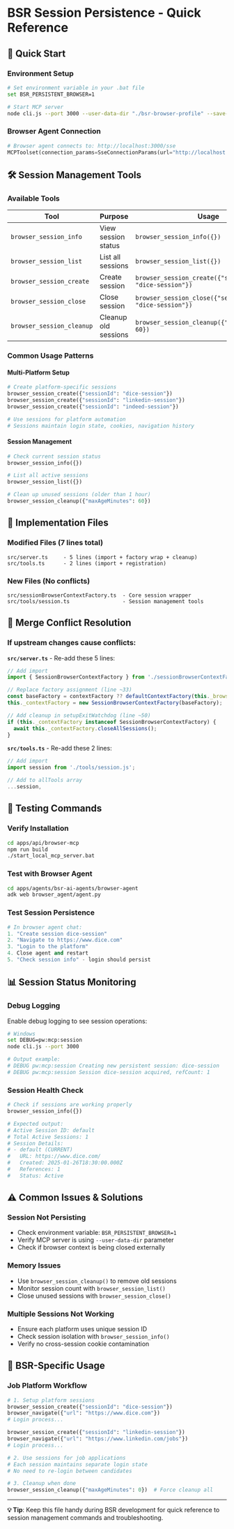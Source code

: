 # BSR Session Persistence - Quick Reference

## 🚀 **Quick Start**

### **Environment Setup**
```bash
# Set environment variable in your .bat file
set BSR_PERSISTENT_BROWSER=1

# Start MCP server
node cli.js --port 3000 --user-data-dir "./bsr-browser-profile" --save-session
```

### **Browser Agent Connection**
```python
# Browser agent connects to: http://localhost:3000/sse
MCPToolset(connection_params=SseConnectionParams(url="http://localhost:3000/sse"))
```

## 🛠️ **Session Management Tools**

### **Available Tools**
| Tool | Purpose | Usage |
|------|---------|--------|
| `browser_session_info` | View session status | `browser_session_info({})` |
| `browser_session_list` | List all sessions | `browser_session_list({})` |
| `browser_session_create` | Create session | `browser_session_create({"sessionId": "dice-session"})` |
| `browser_session_close` | Close session | `browser_session_close({"sessionId": "dice-session"})` |
| `browser_session_cleanup` | Cleanup old sessions | `browser_session_cleanup({"maxAgeMinutes": 60})` |

### **Common Usage Patterns**

#### **Multi-Platform Setup**
```python
# Create platform-specific sessions
browser_session_create({"sessionId": "dice-session"})
browser_session_create({"sessionId": "linkedin-session"}) 
browser_session_create({"sessionId": "indeed-session"})

# Use sessions for platform automation
# Sessions maintain login state, cookies, navigation history
```

#### **Session Management**
```python
# Check current session status
browser_session_info({})

# List all active sessions  
browser_session_list({})

# Clean up unused sessions (older than 1 hour)
browser_session_cleanup({"maxAgeMinutes": 60})
```

## 🔧 **Implementation Files**

### **Modified Files (7 lines total)**
```
src/server.ts     - 5 lines (import + factory wrap + cleanup)
src/tools.ts      - 2 lines (import + registration)
```

### **New Files (No conflicts)**
```
src/sessionBrowserContextFactory.ts  - Core session wrapper
src/tools/session.ts                 - Session management tools
```

## 🔄 **Merge Conflict Resolution**

### **If upstream changes cause conflicts:**

**`src/server.ts`** - Re-add these 5 lines:
```typescript
// Add import
import { SessionBrowserContextFactory } from './sessionBrowserContextFactory.js';

// Replace factory assignment (line ~33)
const baseFactory = contextFactory ?? defaultContextFactory(this._browserConfig);
this._contextFactory = new SessionBrowserContextFactory(baseFactory);

// Add cleanup in setupExitWatchdog (line ~50)
if (this._contextFactory instanceof SessionBrowserContextFactory) {
  await this._contextFactory.closeAllSessions();
}
```

**`src/tools.ts`** - Re-add these 2 lines:
```typescript
// Add import
import session from './tools/session.js';

// Add to allTools array
...session,
```

## 🧪 **Testing Commands**

### **Verify Installation**
```bash
cd apps/api/browser-mcp
npm run build
./start_local_mcp_server.bat
```

### **Test with Browser Agent**
```bash
cd apps/agents/bsr-ai-agents/browser-agent  
adk web browser_agent/agent.py
```

### **Test Session Persistence**
```python
# In browser agent chat:
1. "Create session dice-session"
2. "Navigate to https://www.dice.com" 
3. "Login to the platform"
4. Close agent and restart
5. "Check session info" - login should persist
```

## 📊 **Session Status Monitoring**

### **Debug Logging**
Enable debug logging to see session operations:
```bash
# Windows
set DEBUG=pw:mcp:session
node cli.js --port 3000

# Output example:
# DEBUG pw:mcp:session Creating new persistent session: dice-session
# DEBUG pw:mcp:session Session dice-session acquired, refCount: 1
```

### **Session Health Check**
```python
# Check if sessions are working properly
browser_session_info({})

# Expected output:
# Active Session ID: default
# Total Active Sessions: 1
# Session Details:
# - default (CURRENT)
#   URL: https://www.dice.com/
#   Created: 2025-01-26T18:30:00.000Z
#   References: 1
#   Status: Active
```

## ⚠️ **Common Issues & Solutions**

### **Session Not Persisting**
- Check environment variable: `BSR_PERSISTENT_BROWSER=1`
- Verify MCP server is using `--user-data-dir` parameter
- Check if browser context is being closed externally

### **Memory Issues**
- Use `browser_session_cleanup()` to remove old sessions
- Monitor session count with `browser_session_list()`
- Close unused sessions with `browser_session_close()`

### **Multiple Sessions Not Working**
- Ensure each platform uses unique session ID
- Check session isolation with `browser_session_info()`
- Verify no cross-session cookie contamination

## 🎯 **BSR-Specific Usage**

### **Job Platform Workflow**
```python
# 1. Setup platform sessions
browser_session_create({"sessionId": "dice-session"})
browser_navigate({"url": "https://www.dice.com"})
# Login process...

browser_session_create({"sessionId": "linkedin-session"})  
browser_navigate({"url": "https://www.linkedin.com/jobs"})
# Login process...

# 2. Use sessions for job applications
# Each session maintains separate login state
# No need to re-login between candidates

# 3. Cleanup when done
browser_session_cleanup({"maxAgeMinutes": 0})  # Force cleanup all
```

---

**💡 Tip**: Keep this file handy during BSR development for quick reference to session management commands and troubleshooting. 
